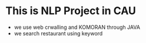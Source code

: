 # This is NLP Project in CAU
- we use web crwalling and KOMORAN through JAVA
- we search restaurant using keyword
